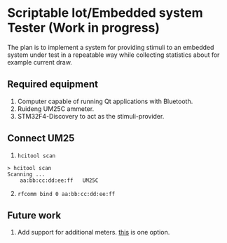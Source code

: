 # Scriptable Iot/Embedded system Tester (Work in progress)

The plan is to implement a system for providing stimuli to an embedded
system under test in a repeatable way while collecting statistics about 
for example current draw. 


## Required equipment 

1. Computer capable of running Qt applications with Bluetooth.
2. Ruideng UM25C ammeter.
3. STM32F4-Discovery to act as the stimuli-provider. 


## Connect UM25

1. `hcitool scan` 

```
> hcitool scan
Scanning ...
	aa:bb:cc:dd:ee:ff	UM25C
```

2. `rfcomm bind 0 aa:bb:cc:dd:ee:ff`


## Future work

1. Add support for additional meters. [this](https://reference.digilentinc.com/pmod/pmodisns20/start) is one option.
